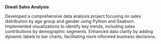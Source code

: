 ****Diwali Sales Analysis****

Developed a comprehensive data analysis project focusing on sales distribution by age group and gender using Python and Seaborn. 
Implemented visualizations to identify key trends, including sales contributions by demographic segments. 
Enhanced data clarity by adding dynamic labels to bar charts, facilitating more informed business decisions.
